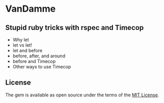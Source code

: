 # VanDamme

## Stupid ruby tricks with rspec and Timecop

- Why let
- let vs let!
- let and before
- before, after, and around
- before and Timecop
- Other ways to use Timecop


## License

The gem is available as open source under the terms of the [MIT License](https://opensource.org/licenses/MIT).

